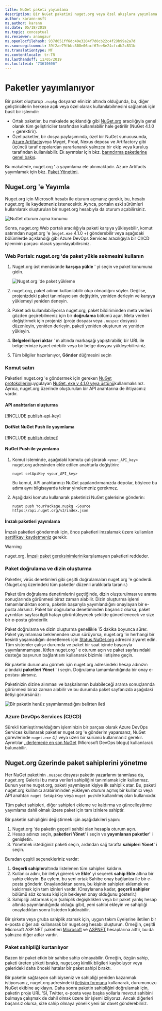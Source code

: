 ```yaml
---
title: NuGet paketi yayımlama
description: Bir NuGet paketini nuget.org veya özel akışlara yayımlama ve nuget.org üzerinde paket sahipliğini yönetme hakkında ayrıntılı yönergeler.
author: karann-msft
ms.author: karann
ms.date: 05/18/2018
ms.topic: conceptual
ms.reviewer: anangaur
ms.openlocfilehash: 937d051ff6dc49e3204f7d0cb22c4f29b99a2a7d
ms.sourcegitcommit: 39f2ae79fbbc308e06acf67ee8e24cfcdb2c831b
ms.translationtype: MT
ms.contentlocale: tr-TR
ms.lasthandoff: 11/05/2019
ms.locfileid: "73610606"
---
```

# <a name="publishing-packages"></a>Paketler yayımlanıyor

Bir paket oluşturup `.nupkg` dosyanız elinizin altında olduğunda, bu, diğer geliştiricilerin herkese açık veya özel olarak kullanılabilmesini sağlamak için basit bir işlemdir:

- Ortak paketler, bu makalede açıklandığı gibi [NuGet.org](https://www.nuget.org/packages/manage/upload) aracılığıyla genel olarak tüm geliştiriciler tarafından kullanılabilir hale getirilir (NuGet 4.1.0 + gerektirir).
- Özel paketler, bir dosya paylaşımında, özel bir NuGet sunucusunda, [Azure Artifacts](https://www.visualstudio.com/docs/package/nuget/publish)veya Myget, Proal, Nexus deposu ve Artifactory gibi üçüncü taraf depolardan yararlanarak yalnızca bir ekip veya kuruluş tarafından kullanılabilir. Ek ayrıntılar için bkz. [barındırma paketlerine genel bakış](../hosting-packages/overview.md).

Bu makalede, nuget.org ' a yayımlama ele alınmaktadır. Azure Artifacts yayımlamak için bkz. [Paket Yönetimi](https://www.visualstudio.com/docs/package/nuget/publish).

## <a name="publish-to-nugetorg"></a>Nuget.org 'e Yayımla

Nuget.org için Microsoft hesabı ile oturum açmanız gerekir, bu, hesabı nuget.org ile kaydetmeniz istenecektir. Ayrıca, portalın eski sürümleri kullanılarak oluşturulan bir nuget.org hesabıyla da oturum açabilirsiniz.

![NuGet oturum açma konumu](media/publish_NuGetSignIn.png)

Sonra, nuget.org Web portalı aracılığıyla paketi karşıya yükleyebilir, komut satırından nuget.org 'e (`nuget.exe` 4.1.0 +) gönderebilir veya aşağıdaki bölümlerde açıklandığı gibi Azure DevOps Services aracılığıyla bir CI/CD işleminin parçası olarak yayımlayabilirsiniz.

### <a name="web-portal-use-the-upload-package-tab-on-nugetorg"></a>Web Portalı: nuget.org 'de paket yükle sekmesini kullanın

1. Nuget.org üst menüsünde **karşıya yükle** ' yi seçin ve paket konumuna gidin.

    ![Nuget.org 'de paket yükleme](media/publish_UploadYourPackage.PNG)

1. nuget.org, paket adının kullanılabilir olup olmadığını söyler. Değilse, projenizdeki paket tanımlayıcısını değiştirin, yeniden derleyin ve karşıya yüklemeyi yeniden deneyin.

1. Paket adı kullanılabiliyorsa nuget.org, paket bildiriminden meta verileri gözden geçirebilmeniz için bir **doğrulama** bölümü açar. Meta verileri değiştirmek için projenizi (proje dosyası veya `.nuspec` dosyası) düzenleyin, yeniden derleyin, paketi yeniden oluşturun ve yeniden yükleyin.

1. **Belgeleri Içeri aktar** ' ın altında markaşağı yapıştırabilir, bir URL ile belgelerinize işaret edebilir veya bir belge dosyası yükleyebilirsiniz.

1. Tüm bilgiler hazırlanıyor, **Gönder** düğmesini seçin

### <a name="command-line"></a>Komut satırı

Paketleri nuget.org 'e göndermek için gereken [NuGet protokollerini](../api/nuget-protocols.md)uygulayan [NuGet. exe v 4.1.0 veya üstünü](https://www.nuget.org/downloads)kullanmalısınız. Ayrıca, nuget.org üzerinde oluşturulan bir API anahtarına de ihtiyacınız vardır.

#### <a name="create-api-keys"></a>API anahtarları oluşturma

[!INCLUDE [publish-api-key](../quickstart/includes/publish-api-key.md)]

#### <a name="publish-with-dotnet-nuget-push"></a>DotNet NuGet Push ile yayımlama

[!INCLUDE [publish-dotnet](../quickstart/includes/publish-dotnet.md)]

#### <a name="publish-with-nuget-push"></a>NuGet Push ile yayımlama

1. Komut isteminde, aşağıdaki komutu çalıştırarak `<your_API_key>` nuget.org adresinden elde edilen anahtarla değiştirin:

    ```cli
    nuget setApiKey <your_API_key>
    ```

    Bu komut, API anahtarınızı NuGet yapılandırmanızda depolar, böylece bu adımı aynı bilgisayarda tekrar yinelemeniz gerekmez.

1. Aşağıdaki komutu kullanarak paketinizi NuGet galerisine gönderin:

    ```cli
    nuget push YourPackage.nupkg -Source https://api.nuget.org/v3/index.json
    ```

#### <a name="publish-signed-packages"></a>İmzalı paketleri yayımlama

İmzalı paketleri göndermek için, önce paketleri imzalamak üzere kullanılan [sertifikayı kaydetmeniz](../create-packages/Sign-a-Package.md#register-the-certificate-on-nugetorg) gerekir. 

> [!Warning]
> nuget.org, [İmzalı paket gereksinimlerini](../reference/Signed-Packages-Reference.md#signature-requirements-on-nugetorg)karşılamayan paketleri reddeder.

### <a name="package-validation-and-indexing"></a>Paket doğrulama ve dizin oluşturma

Paketler, virüs denetimleri gibi çeşitli doğrulamaları nuget.org 'e gönderdi. (Nuget.org üzerindeki tüm paketler düzenli aralıklarla taranır.)

Paket tüm doğrulama denetimlerini geçtiğinde, dizin oluşturulması ve arama sonuçlarında görünmesi biraz zaman alabilir. Dizin oluşturma işlemi tamamlandıktan sonra, paketin başarıyla yayımlandığını onaylayan bir e-posta alırsınız. Paket bir doğrulama denetiminden başarısız olursa, paket ayrıntıları sayfası ilgili hatayı görüntüleyecek şekilde güncellenecek ve size bir e-posta gönderilir.

Paket doğrulama ve dizin oluşturma genellikle 15 dakika boyunca sürer. Paket yayımlaması beklenenden uzun sürüyorsa, nuget.org 'in herhangi bir kesinti yaşamadığını denetlemek için [Status.NuGet.org](https://status.nuget.org/) adresini ziyaret edin. Tüm sistemler çalışır durumda ve paket bir saat içinde başarıyla yayımlanmamışsa, lütfen nuget.org ' e oturum açın ve paket sayfasındaki desteğe başvurun bağlantısını kullanarak bizimle iletişime geçin.

Bir paketin durumunu görmek için nuget.org adresindeki hesap adınızın altındaki **paketleri Yönet** ' i seçin. Doğrulama tamamlandığında bir onay e-postası alırsınız.

Paketinizin dizine alınması ve başkalarının bulabileceği arama sonuçlarında görünmesi biraz zaman alabilir ve bu durumda paket sayfanızda aşağıdaki iletiyi görürsünüz:

![Bir paketin henüz yayımlanmadığını belirten ileti](media/publish_NotYetIndexed.png)

### <a name="azure-devops-services-cicd"></a>Azure DevOps Services (CI/CD)

Sürekli tümleştirme/dağıtım işleminizin bir parçası olarak Azure DevOps Services kullanarak paketler nuget.org 'e gönderim yaparsanız, NuGet görevlerinde `nuget.exe` 4,1 veya üzeri bir sürümü kullanmanız gerekir. Ayrıntılar [, derlemede en son NuGet](https://blogs.msdn.microsoft.com/devops/2017/09/29/using-the-latest-nuget-in-your-build/) (Microsoft DevOps blogu) kullanılarak bulunabilir.

## <a name="managing-package-owners-on-nugetorg"></a>Nuget.org üzerinde paket sahiplerini yönetme

Her NuGet paketinin `.nuspec` dosyası paketin yazarlarını tanımlasa da, nuget.org Galerisi bu meta verileri sahipliğini tanımlamak için kullanmaz. Bunun yerine nuget.org, paketi yayımlayan kişiye ilk sahiplik atar. Bu, paketi nuget.org kullanıcı arabiriminden yükleyen oturum açmış bir kullanıcı veya API anahtarı `nuget SetApiKey` veya `nuget push`ile kullanılmış olan kullanıcıdır.

Tüm paket sahipleri, diğer sahipleri ekleme ve kaldırma ve güncelleştirme yayımlama dahil olmak üzere paket için tam izinlere sahiptir.

Bir paketin sahipliğini değiştirmek için aşağıdakileri yapın:

1. Nuget.org 'de paketin geçerli sahibi olan hesapla oturum açın.
1. Hesap adınızı seçin, **paketleri Yönet**' i seçin ve **yayımlanan paketler**' i genişletin.
1. Yönetmek istediğiniz paketi seçin, ardından sağ tarafta **sahipleri Yönet**' i seçin.

Buradan çeşitli seçenekleriniz vardır:

1. **Geçerli sahipler**altında listelenen tüm sahipleri kaldırın.
1. Kullanıcı adını, bir iletiyi girerek ve **Ekle**' yi seçerek **sahip Ekle** altına bir sahip ekleyin. Bu eylem, bu yeni ortak Sahibe onay bağlantısı ile bir e-posta gönderir. Onaylandıktan sonra, bu kişinin sahipleri eklemek ve kaldırmak için tam izinleri vardır. (Onaylanana kadar, **geçerli sahipler** bölümü söz konusu kişi için bekleyen onay olduğunu gösterir.)
1. Sahipliği aktarmak için (sahiplik değişiklikleri veya bir paket yanlış hesap altında yayımlandığında olduğu gibi), yeni sahibi ekleyin ve sahipliği onayladıktan sonra listeden kaldırabilir.

Bir şirkete veya gruba sahiplik atamak için, uygun takım üyelerine iletilen bir e-posta diğer adı kullanarak bir nuget.org hesabı oluşturun. Örneğin, çeşitli Microsoft ASP.NET paketleri [Microsoft](https://nuget.org/profiles/microsoft) ve [ASPNET](https://nuget.org/profiles/aspnet) hesaplarına aittir, bu da yalnızca diğer adlar vardır.

### <a name="recovering-package-ownership"></a>Paket sahipliği kurtarılıyor

Bazen bir paket etkin bir sahibe sahip olmayabilir. Örneğin, özgün sahip, paketi üreten şirketi bıraktı, nuget.org kimlik bilgileri kayboluyor veya galerideki daha önceki hatalar bir paket sahipi bıraktı.

Bir paketin sağtasyon sahibiyseniz ve sahipliği yeniden kazanmak istiyorsanız, nuget.org adresindeki [iletişim formunu](https://www.nuget.org/policies/Contact) kullanarak, durumunuzu NuGet ekibine açıklayın. Daha sonra paketin sahipliğini doğrulamak için, paketin proje URL 'SI, Twitter, e-posta veya başka yollarla mevcut sahibini bulmaya çalışmak de dahil olmak üzere bir işlemi izliyoruz. Ancak diğerleri başarısız olursa, size sahip olmaya yönelik yeni bir davet gönderebiliriz.
